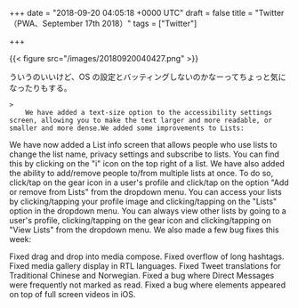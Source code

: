 
+++
date = "2018-09-20 04:05:18 +0000 UTC"
draft = false
title = "Twitter（PWA、September 17th 2018）"
tags = ["Twitter"]

+++


{{< figure src="/images/20180920040427.png"  >}}

ういうのいいけど、OS の設定とバッティングしないのかなーってちょっと気になったりもする。

    >
        We have added a text-size option to the accessibility settings screen, allowing you to make the text larger and more readable, or smaller and more dense.We added some improvements to Lists:


We have now added a List info screen that allows people who use lists to change the list name, privacy settings and subscribe to lists. You can find this by clicking on the "i" icon on the top right of a list.
We have also added the ability to add/remove people to/from multiple lists at once. To do so, click/tap on the gear icon in a user&#39;s profile and click/tap on the option "Add or remove from Lists" from the dropdown menu.
You can access your lists by clicking/tapping your profile image and clicking/tapping on the "Lists" option in the dropdown menu. You can always view other lists by going to a user&#39;s profile, clicking/tapping on the gear icon and clicking/tapping on "View Lists" from the dropdown menu.
We also made a few bug fixes this week: 


Fixed drag and drop into media compose.
Fixed overflow of long hashtags.
Fixed media gallery display in RTL languages.
Fixed Tweet translations for Traditional Chinese and Norwegian.
Fixed a bug where Direct Messages were frequently not marked as read. 
Fixed a bug where elements appeared on top of full screen videos in iOS. 

    


